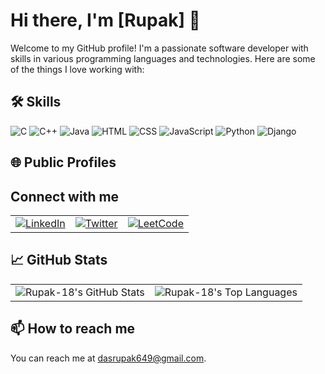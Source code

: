 

# Hi there, I'm [Rupak] 👋

Welcome to my GitHub profile! I'm a passionate software developer with skills in various programming languages and technologies. Here are some of the things I love working with:

## 🛠️ Skills
![C](https://img.shields.io/badge/C-00599C?style=for-the-badge&logo=c&logoColor=white)
![C++](https://img.shields.io/badge/C++-00599C?style=for-the-badge&logo=cplusplus&logoColor=white)
![Java](https://img.shields.io/badge/Java-007396?style=for-the-badge&logo=java&logoColor=white)
![HTML](https://img.shields.io/badge/HTML5-E34F26?style=for-the-badge&logo=html5&logoColor=white)
![CSS](https://img.shields.io/badge/CSS3-1572B6?style=for-the-badge&logo=css3&logoColor=white)
![JavaScript](https://img.shields.io/badge/JavaScript-F7DF1E?style=for-the-badge&logo=javascript&logoColor=black)
![Python](https://img.shields.io/badge/Python-3776AB?style=for-the-badge&logo=python&logoColor=white)
![Django](https://img.shields.io/badge/Django-092E20?style=for-the-badge&logo=django&logoColor=white)

## 🌐 Public Profiles
## Connect with me
<table>
  <tr>
    <td align="center">
      <a href="https://www.linkedin.com/in/rupak-das-9b0653253">
        <img src="https://img.shields.io/badge/-LinkedIn-0A66C2?style=for-the-badge&logo=LinkedIn&logoColor=white" alt="LinkedIn">
      </a>
    </td>
    <td align="center">
      <a href="https://x.com/RupakDas21?s=08">
        <img src="https://img.shields.io/badge/-Twitter-1DA1F2?style=for-the-badge&logo=Twitter&logoColor=white" alt="Twitter">
      </a>
    </td>
    <td align="center">
      <a href="https://leetcode.com/u/Rupak18/">
        <img src="https://img.shields.io/badge/-LeetCode-FFA116?style=for-the-badge&logo=LeetCode&logoColor=white" alt="LeetCode">
      </a>
    </td>
  </tr>
</table>

## 📈 GitHub Stats
<table>
  <tr>
    <td><img src="https://github-readme-stats.vercel.app/api?username=Rupak-18&show_icons=true&theme=radical" alt="Rupak-18's GitHub Stats"></td>
    <td><img src="https://github-readme-stats.vercel.app/api/top-langs/?username=Rupak-18&layout=compact&theme=radical" alt="Rupak-18's Top Languages"></td>
  </tr>
</table>

## 📫 How to reach me
You can reach me at [dasrupak649@gmail.com](mailto:dasrupak649@gmail.com).

